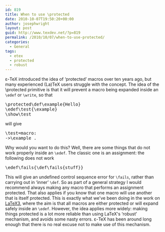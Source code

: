 ```yaml
---
id: 819
title: When to use \protected
date: 2010-10-07T19:50:20+00:00
author: josephwright
layout: post
guid: http://www.texdev.net/?p=819
permalink: /2010/10/07/when-to-use-protected/
categories:
  - General
tags:
  - etex
  - protected
  - robust
---
```

ε-TeX introduced the idea of ‘protected’ macros over ten years ago, but many experienced (La)TeX users struggle with the concept. The idea of the \protected primitive is that it will prevent a macro being expanded inside an <code>\edef</code> or <code>\write</code>, so that
<pre>\protected\def\example{Hello}
\edef\test{\example}
\show\test</pre>
will give
<pre>\test=macro:
-&gt;\example .</pre>
Why would you want to do this? Well, there are some things that do not work properly inside an <code>\edef</code>. The classic one is an assignment: the following does not work
<pre>\edef\fails{\def\fails{stuff}}</pre>
This will give an undefined control sequence error for <code>\fails</code>, rather than carrying out in ‘inner’ <code>\def</code>. So as part of a general strategy I would recommend always making any macro that performs an assignment protected. That also applies if you know that one macro will use another that is itself protected. This is exactly what we've been doing in the work on <a href="http://www.latex-project.org/latex3.html">LaTeX3</a>, where the aim is that all macros are either protected or will expand safely inside an <code>\edef</code>. However, the idea applies more widely: making things protected is a lot more reliable than using LaTeX's ‘robust’ mechanism, and avoids some nasty errors. ε-TeX has been around long enough that there is no real excuse not to make use of this mechanism.